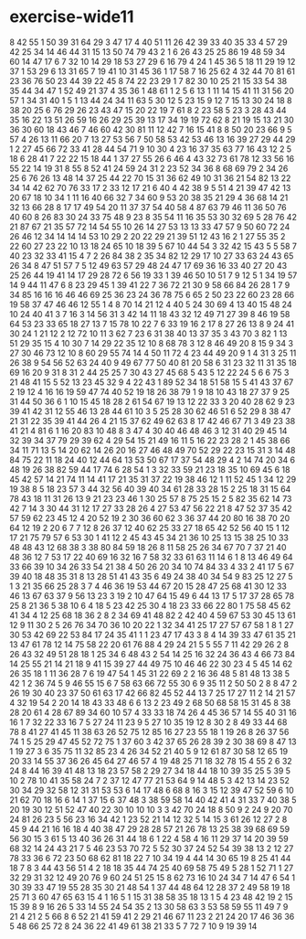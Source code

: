 # exercise-wide11
8
42
55
1
50
39
31
64
29
3
47
17
4
40
51
11
26
42
39
33
40
35
33
4
57
29
42
25
34
14
46
44
31
15
13
50
74
79
43
2
1
6
26
43
25
25
86
19
48
59
34
60
14
47
17
6
7
32
10
14
29
18
53
27
29
6
16
79
4
24
1
45
36
5
18
11
29
19
12
37
1
53
29
6
13
31
65
7
19
41
10
31
45
36
1
17
58
7
16
25
62
4
32
44
70
81
61
23
36
76
50
23
44
39
22
45
8
74
22
23
29
1
7
82
30
10
25
21
15
33
54
38
35
44
34
47
1
52
49
21
37
4
35
36
1
48
61
1
2
5
6
13
1
11
14
15
41
11
31
56
20
57
1
34
31
40
1
5
1
13
44
24
34
11
63
5
30
12
5
23
15
9
12
7
15
13
30
24
18
8
38
20
25
6
76
29
26
23
43
47
15
20
22
19
7
61
8
2
23
58
5
23
3
28
43
44
35
16
22
13
51
26
59
16
26
29
25
39
13
17
34
19
19
72
62
8
21
19
15
13
21
30
36
30
60
18
43
46
7
46
60
42
30
81
11
12
42
7
16
15
41
8
8
50
20
23
66
9
5
57
4
26
13
11
66
20
7
13
27
53
56
7
50
58
53
42
53
46
13
16
39
27
29
44
29
1
2
27
45
66
72
33
41
28
44
54
71
9
10
30
4
23
16
37
35
63
77
16
43
12
2
5
18
6
28
41
7
22
22
15
18
44
1
37
27
55
26
6
46
4
43
32
73
61
78
12
33
56
16
55
22
14
19
31
8
55
8
52
41
24
59
24
31
2
23
52
34
36
8
68
69
79
2
34
26
25
6
76
26
13
48
14
37
25
44
22
70
15
31
36
62
49
10
31
36
21
54
82
13
22
34
14
42
62
70
76
33
17
2
33
12
17
21
6
40
4
42
38
9
5
51
4
21
39
47
42
13
20
67
18
10
34
1
11
16
40
66
32
7
34
60
9
53
20
38
35
21
29
4
36
68
14
21
32
13
66
28
8
17
17
49
54
20
11
37
37
54
40
58
4
87
63
79
46
11
36
50
76
40
60
8
26
83
30
24
33
75
48
9
23
8
35
54
11
16
35
53
30
32
69
5
28
76
42
21
87
67
21
35
57
72
14
54
55
10
26
14
27
53
13
13
33
47
57
9
50
60
72
24
26
46
12
34
14
14
14
53
10
29
2
20
22
29
21
39
51
12
43
16
2
1
27
55
35
2
22
60
27
23
22
10
13
18
24
65
10
18
39
5
67
10
44
54
3
32
42
15
43
5
5
58
7
40
23
32
33
41
15
4
7
2
26
84
38
2
35
34
82
12
29
17
10
27
33
63
24
43
65
26
34
8
47
51
57
7
5
12
49
63
57
29
48
24
47
17
69
36
16
33
40
27
20
43
25
26
44
19
41
14
17
29
28
72
6
56
19
33
1
39
46
50
10
51
7
9
12
5
1
34
19
57
14
9
44
11
47
6
8
23
29
45
1
39
41
22
7
36
72
21
30
9
58
66
84
26
28
1
7
9
34
85
16
16
16
46
46
69
25
36
23
24
36
78
75
6
65
2
50
23
22
60
23
28
66
19
58
37
47
46
46
12
55
1
4
8
70
14
21
12
4
40
5
24
30
69
4
13
40
15
48
24
10
24
40
41
3
7
16
3
14
56
31
3
42
14
11
18
43
32
12
49
71
27
39
8
46
19
58
64
53
23
33
65
18
27
13
7
15
78
10
22
7
6
33
19
16
2
17
8
27
26
13
8
9
24
41
30
24
1
21
12
2
12
72
10
11
3
62
7
23
6
31
38
40
13
37
35
3
43
70
3
82
1
13
51
29
35
15
4
10
30
7
14
29
22
35
12
10
8
68
78
3
12
8
46
49
20
8
15
9
34
3
27
30
46
73
12
10
8
60
29
55
74
14
4
50
11
72
4
23
44
49
20
9
1
4
31
3
25
11
26
38
9
54
56
52
63
24
40
9
49
67
77
50
40
81
20
58
6
31
23
32
11
31
35
18
69
16
20
9
31
8
31
2
44
25
25
7
30
43
27
45
68
5
43
5
12
22
24
5
6
6
75
3
21
48
41
15
5
52
13
23
45
32
9
4
22
43
1
89
52
34
18
51
58
15
5
41
43
37
67
2
19
12
4
16
16
19
59
47
74
40
52
19
18
26
38
79
1
9
18
10
43
18
27
37
9
25
31
44
50
36
6
1
10
15
45
18
28
2
61
54
67
19
13
12
22
33
3
20
40
28
62
9
23
39
41
42
31
12
55
46
13
28
44
61
10
3
5
25
28
30
62
46
51
6
52
29
8
38
47
21
31
22
35
39
41
44
26
4
21
15
37
62
49
62
63
8
17
42
46
67
71
3
49
23
38
41
21
4
81
6
1
16
20
83
10
48
8
3
47
4
30
40
46
48
46
3
12
31
40
29
45
14
32
39
34
37
79
29
39
62
4
29
54
15
21
49
16
11
5
16
22
23
28
2
1
45
38
66
34
11
71
13
5
14
20
62
14
26
20
16
27
46
48
49
70
52
29
22
23
15
31
3
14
48
84
75
22
11
18
24
40
12
44
64
13
53
50
67
17
37
54
48
29
4
2
14
74
20
34
6
48
19
26
38
82
59
44
17
74
6
28
54
1
3
32
33
59
21
23
18
35
10
69
45
6
18
45
42
57
14
21
74
11
14
41
17
21
35
31
37
22
19
38
46
12
1
11
52
45
1
34
12
29
19
38
8
5
18
23
57
3
44
32
56
40
39
40
34
61
28
33
28
15
2
25
18
31
15
64
78
43
18
11
31
26
13
9
21
23
23
46
1
30
25
57
8
75
25
15
2
5
82
35
62
14
73
42
7
14
3
30
44
31
12
17
27
33
28
26
4
27
53
47
56
22
21
8
47
52
37
35
42
57
59
62
23
45
12
4
20
52
19
2
30
36
60
62
3
36
37
44
20
80
16
38
70
20
64
12
19
2
20
6
7
7
12
8
26
37
12
40
62
25
33
27
18
65
42
52
56
40
15
1
12
17
21
75
79
57
6
53
30
1
41
12
2
45
43
45
34
21
36
10
25
13
15
38
25
10
33
48
48
43
12
68
38
3
38
80
84
59
18
26
8
11
58
25
26
34
67
70
7
37
21
40
48
36
12
7
53
17
22
40
69
16
32
16
7
58
32
33
61
63
11
14
6
1
8
13
46
49
64
33
66
39
10
34
26
33
54
21
38
4
50
26
20
34
10
74
84
33
4
33
2
41
17
5
67
39
40
18
48
35
31
8
13
28
51
41
43
35
6
49
24
38
40
34
54
9
83
25
12
27
5
1
3
21
35
66
25
28
3
7
4
46
36
19
53
44
67
20
15
28
47
25
68
41
30
12
33
46
13
67
63
37
9
56
13
23
3
19
2
10
47
64
15
49
6
44
13
17
5
17
37
28
65
78
25
8
21
36
5
38
10
6
4
18
5
23
42
25
30
4
18
23
33
66
22
80
1
75
58
45
62
41
34
4
12
25
68
18
36
2
8
2
34
69
41
48
82
2
42
40
4
59
67
53
30
45
13
61
12
9
11
30
2
5
26
76
34
70
36
10
20
22
1
32
34
41
25
17
27
57
67
58
1
8
1
27
30
53
42
69
22
53
84
17
24
35
41
1
1
23
47
17
43
3
8
4
14
39
33
47
61
35
21
13
47
61
78
12
14
75
58
22
20
61
76
88
4
29
24
21
5
5
55
7
11
42
29
26
2
8
26
43
32
49
51
28
18
1
25
34
6
48
43
2
54
14
25
16
32
24
36
43
4
66
73
84
14
25
55
21
14
21
18
9
41
15
39
27
44
49
75
10
46
46
22
30
23
4
5
45
14
62
26
35
18
1
11
36
28
7
6
19
47
54
1
45
31
22
69
2
2
16
36
48
5
81
48
13
38
5
42
1
2
36
74
5
9
46
55
15
6
7
58
63
66
72
55
30
6
9
35
11
2
50
50
2
8
8
47
2
26
19
30
40
23
37
50
61
63
17
42
66
82
45
52
44
13
7
25
17
27
11
2
14
21
57
4
32
19
54
2
20
14
18
43
33
48
6
6
13
2
23
49
2
68
50
68
58
15
31
45
8
38
28
20
61
4
28
67
89
34
60
10
57
4
33
33
18
74
26
4
45
36
57
14
55
40
31
16
16
1
7
32
22
33
16
7
5
27
24
11
23
9
5
27
10
35
19
12
8
30
2
8
49
33
44
68
78
8
41
27
41
45
11
38
63
26
52
75
12
85
16
27
23
55
18
1
19
26
8
26
37
56
74
1
5
25
29
47
45
52
72
75
1
37
60
3
42
37
65
26
28
39
2
30
38
69
8
47
13
1
19
27
3
6
35
75
11
32
85
23
4
26
34
52
21
40
5
9
12
61
87
30
58
12
65
19
20
33
14
55
37
36
26
45
64
27
46
57
4
19
48
25
71
18
32
78
15
4
55
2
6
32
24
8
44
16
39
41
48
13
18
23
57
58
2
29
27
34
18
44
18
10
39
35
25
5
39
5
10
2
78
10
41
35
58
24
7
2
37
12
47
77
21
53
64
9
14
48
5
3
42
13
14
23
52
30
34
29
32
58
12
31
31
53
53
6
14
17
48
6
68
8
16
3
15
12
39
47
52
59
6
10
21
62
70
18
16
6
14
1
37
15
6
37
48
3
38
59
58
14
40
42
41
4
31
33
7
40
38
5
20
19
30
12
51
52
47
40
22
30
10
10
10
3
3
42
70
24
18
8
50
9
2
24
9
20
70
24
81
26
23
5
56
23
16
34
42
1
23
52
21
14
12
32
5
14
15
3
61
26
12
27
2
8
45
9
44
21
16
16
18
4
40
38
47
29
28
28
57
21
26
78
13
25
38
39
68
69
59
56
30
15
3
61
5
13
40
36
26
31
44
18
6
1
22
4
58
4
16
11
29
37
14
20
39
59
68
32
14
24
43
21
7
5
46
23
53
70
72
5
52
30
37
24
52
54
39
38
13
2
12
27
78
33
36
6
72
23
50
68
62
81
18
22
7
10
34
19
4
44
14
30
65
19
8
25
41
44
18
7
8
3
44
43
56
51
4
2
18
18
35
44
74
25
40
69
58
75
49
5
28
1
52
71
1
27
32
29
31
32
12
49
20
76
9
60
24
51
25
15
8
62
73
16
10
24
34
7
14
47
6
54
1
30
39
33
47
19
55
28
35
30
21
48
54
1
37
44
48
64
12
28
37
2
49
58
19
18
25
71
3
60
47
65
63
15
4
1
16
5
1
15
31
38
58
35
18
13
1
5
4
23
48
42
19
2
15
15
39
8
9
16
26
5
33
14
55
24
54
35
2
13
30
58
63
3
53
58
59
55
11
49
7
9
21
4
21
2
5
66
8
6
52
21
41
59
41
2
29
21
46
67
11
23
2
21
24
20
17
46
36
36
5
48
66
25
72
8
24
36
22
41
49
61
38
21
33
5
7
72
7
10
9
19
39
14
